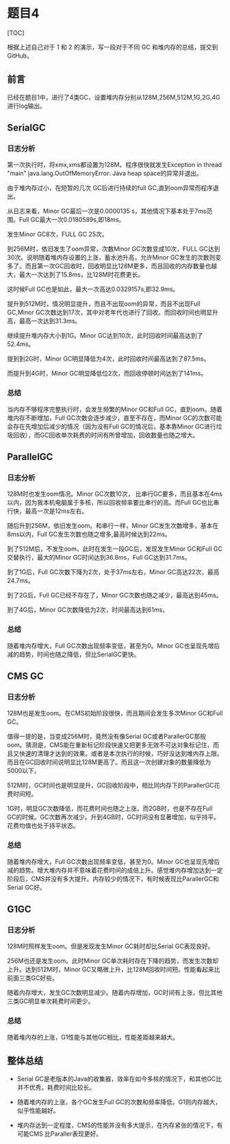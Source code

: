 # 题目4

[TOC]

 根据上述自己对于 1 和 2 的演示，写一段对于不同 GC 和堆内存的总结，提交到 GitHub。 

## 前言

已经在题目1中，进行了4类GC，设置堆内存分别从128M,256M,512M,1G,2G,4G进行log输出。

## SerialGC

### 日志分析

第一次执行时，将xmx,xms都设置为128M。程序很快就发生Exception in thread "main" java.lang.OutOfMemoryError: Java heap space的异常并退出。

由于堆内存过小，在短暂的几次 GC后进行持续的full GC,直到oom异常而程序退出。

从日志来看，Minor GC最后一次是0.0000135 s，其他情况下基本处于7ms范围。Full GC最大一次0.0180589s,即18ms。

发生Minor GC8次，FULL GC 25次。

到256M时，依旧发生了oom异常，次数Minor  GC次数变成10次，FULL GC达到30次。说明随着堆内存设置的上涨，蓄水池升高，允许Minor  GC发生的次数则变多了。而且第一次GC回收时，回收明显比128M更多，而且回收的内存数量也越大，最大一次达到了15.8ms，比128M时花费更长。

这时候Full GC也是如此，最大一次高达0.0329157s,即32.9ms。



提升到512M时，情况明显提升，而且不出现oom的异常，而且不出现Full GC,Minor GC次数达到17次，其中对老年代也进行了回收。而回收时间也明显升高，最高一次达到31.3ms。



继续提升堆内存大小到1G。Minor GC达到10次，此时回收时间最高达到了52.4ms。

提到到2G时，Minor GC明显降低为4次，此时回收时间最高达到了87.5ms。

而提升到4G时，Minor GC明显降低位2次，而回收停顿时间达到了141ms。

### 总结

当内存不够程序完整执行时，会发生频繁的Minor GC和Full GC，直到oom。随着堆内存不断增加，Full GC次数会逐步减少，直至不存在，而Minor GC的次数可能会存在先增加后减少的情况（因为没有Full GC的情况后，基本靠Minor GC进行垃圾回收），而GC回收单次耗费的时间有所曾增加，回收数量也随之增大。



## ParallelGC

### 日志分析

128M时也发生oom情况。Minor GC次数10次， 比串行GC要多，而且基本在4ms以内，因为我本机电脑属于多核，所以回收频率要比串行的高。而Full GC也比串行快，最高一次是12ms左右。

随后升到256M，依旧发生oom。和串行一样，Minor GC发生次数增多，基本在8ms以内，Full GC发生次数也随之增多,最高时候达到22ms。

到了512M后，不发生oom，此时在发生一段GC后，发现发生Minor GC和Full GC交替执行，最大的Minor GC时间达到36.8ms，Full GC达到31.7ms。

到了1G后，Full GC次数下降为2次，处于37ms左右，Minor GC高达22次，最高24.7ms。

到了2G后，Full GC已经不存在了，Minor GC次数也随之减少，最高达到45ms。

到了4G后，Minor GC次数降低为2次，时间最高达到61ms。

### 总结

随着堆内存增大，Full GC次数出现频率变低，甚至为0。Minor GC也呈现先增后减的趋势，时间也随之降低，但比SerialGC更快。





## CMS GC

### 日志分析

128M也是发生oom。在CMS初始阶段很快，而且期间会发生多次Minor GC和Full GC。

值得一提的是，当变成256M时，竟然没有像Serial GC或者ParallerGC那般oom。猜测是，CMS能在重新标记阶段快速又把更多无效不可达对象标记住，而且又快速的清理才达到的效果。或者是本次执行的时候，巧好没达到堆内存上限。而且在GC回收时间说明显比128M更高了。而且这一次创建对象的数量降低为5000以下。

512M时，GC时间也是明显提升，GC回收阶段中，相比同内存下的ParallerGC花费时间短。

1G时，明显GC次数降低，而花费时间也随之上涨。而2GB时，也是不存在Full GC的时候。GC次数再次减少。升到4GB时，GC时间没有显著增加，似乎持平。花费均值也处于持平状态。

### 总结

随着堆内存增大，Full GC次数出现频率变低，甚至为0。Minor GC也呈现先增后减的趋势。增大堆内存并不意味着花费时间的成倍上升。感觉堆内存增加达到一定阶段后，CMS并没有多大提升。内存较少的情况下，有时候表现比ParallerGC和Serial GC好。

## G1GC

### 日志分析

128M时照样发生oom。但是发现发生Minor GC耗时却比Serial GC表现良好。

256M也还是发生oom。此时Minor GC单次耗时存在下降的趋势，而发生次数却上升。达到512M时，Minor GC又略微上升，比128M回收时间短。性能看起来比前面三类GC好些。

随着内存增大，发生GC次数明显减少。随着内存增加，GC时间有上涨，但比其他三类GC明显单次耗费时间更少。

### 总结

随着堆内存的上涨，G1性能与其他GC相比，性能差距越来越大。



## 整体总结

- Serial GC是老版本的Java的收集器，效率在如今多核的情况下，和其他GC比并不优秀。耗费时间比较长。

- 随着堆内存的上涨，各个GC发生Full GC的次数和频率降低，G1则内存越大，似乎性能越好。

- 堆内存达到一定程度，CMS的性能并没有多大提示，在内存紧张的情况下，有可能CMS 比Paraller表现更好。

  







































